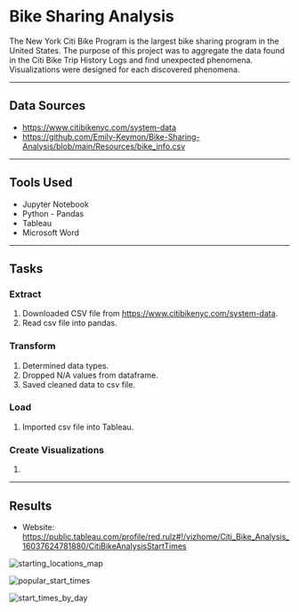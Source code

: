 # Bike Sharing Analysis

The New York Citi Bike Program is the largest bike sharing program in the United States.  The purpose of this project was to aggregate the data found in the Citi Bike Trip History Logs and find unexpected phenomena.  Visualizations were designed for each discovered phenomena.

---
## Data Sources
* https://www.citibikenyc.com/system-data
* https://github.com/Emily-Keymon/Bike-Sharing-Analysis/blob/main/Resources/bike_info.csv

---
## Tools Used
* Jupyter Notebook
* Python - Pandas
* Tableau 
* Microsoft Word

---
## Tasks
### Extract
1.  Downloaded CSV file from https://www.citibikenyc.com/system-data.
2.  Read csv file into pandas.

### Transform
1.  Determined data types.
2.  Dropped N/A values from dataframe.
3.  Saved cleaned data to csv file.

### Load
1.  Imported csv file into Tableau.


###  Create Visualizations
1.  


---
## Results
* Website:  https://public.tableau.com/profile/red.rulz#!/vizhome/Citi_Bike_Analysis_16037624781880/CitiBikeAnalysisStartTimes


![starting_locations_map](https://user-images.githubusercontent.com/64673015/103834894-52afff80-504a-11eb-99b4-cdd9aa915462.PNG)

![popular_start_times](https://user-images.githubusercontent.com/64673015/103834940-7b37f980-504a-11eb-958d-4017261e2620.PNG)


![start_times_by_day](https://user-images.githubusercontent.com/64673015/103834951-81c67100-504a-11eb-83b2-962597fd8c73.PNG)



